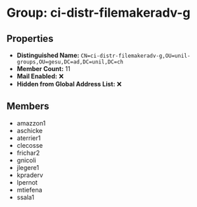 # Group: ci-distr-filemakeradv-g

## Properties

- **Distinguished Name:** `CN=ci-distr-filemakeradv-g,OU=unil-groups,OU=gesu,DC=ad,DC=unil,DC=ch`
- **Member Count:** 11
- **Mail Enabled:** ❌
- **Hidden from Global Address List:** ❌

## Members

- amazzon1
- aschicke
- aterrier1
- clecosse
- frichar2
- gnicoli
- jlegere1
- kpraderv
- lpernot
- mtiefena
- ssala1
